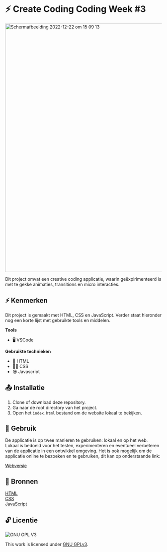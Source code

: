 # ⚡ Create Coding Coding Week #3

<img width="800" alt="Scherm­afbeelding 2022-12-22 om 15 09 13" src="https://user-images.githubusercontent.com/45170095/209152232-47509854-fef8-4adf-8a9a-d22192d24d28.png">


Dit project omvat een creative coding applicatie, waarin geëxpirimenteerd is met te gekke animaties, transitions en micro interacties.

## ⚡ Kenmerken

Dit project is gemaakt met HTML, CSS en JavaScript. Verder staat hieronder nog een korte lijst met gebruikte tools en middelen.

**Tools**

- 🖥️ VSCode

**Gebruikte technieken**

- 🚀 HTML
- 💅🏼 CSS
- 😎 Javascript

## 📤 Installatie

1. Clone of download deze repository.
2. Ga naar de root directory van het project.
3. Open het `index.html` bestand om de website lokaal te bekijken.

## 🔨 Gebruik

De applicatie is op twee manieren te gebruiken: lokaal en op het web. Lokaal is bedoeld voor het testen, experimenteren en eventueel verbeteren van de applicatie in een ontwikkel omgeving. Het is ook mogelijk om de applicatie online te bezoeken en te gebruiken, dit kan op onderstaande link:

[Webversie](https://boudewijnbout.github.io/back-to-static-creative-coding/)

## 📖 Bronnen

[HTML](https://developer.mozilla.org/en-US/docs/Glossary/HTML5)
<br>
[CSS](https://developer.mozilla.org/en-US/docs/Web/CSS)
<br>
[JavaScript](https://developer.mozilla.org/en-US/docs/Web/JavaScript)

## 🔓 Licentie

![GNU GPL V3](https://www.gnu.org/graphics/gplv3-127x51.png)

This work is licensed under [GNU GPLv3](./LICENSE).
